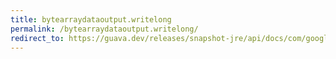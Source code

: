 ```yaml
---
title: bytearraydataoutput.writelong
permalink: /bytearraydataoutput.writelong/
redirect_to: https://guava.dev/releases/snapshot-jre/api/docs/com/google/common/io/ByteArrayDataOutput.html#writeLong-long-
---
```

